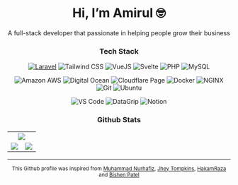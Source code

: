 <h1 align='center'>Hi, I’m Amirul 🤓</h1>

<p align='center'>
	A full-stack developer that passionate in helping people grow their business
</p>

<!-- <h3 align='center'><strong>What Do I Offer</strong></h3>

<table align="center">
	<tr>
		<td align="center" width="25%">
			<img src="https://cdn.popsy.co/images/https%3A%2F%2Fwww.notion.so%2Fimage%2Fhttps%253A%252F%252Fs3-us-west-2.amazonaws.com%252Fsecure.notion-static.com%252F71e8a617-8a52-426d-a074-d873980a4490%252Fcoding.png%3Ftable%3Dblock%26id%3D7a43fe3c-b251-4d66-acab-7e5d3c3ea3da%26cache%3Dv2?width=1500&optimizer=image" align="center" width="50%" />
			<p align='center'>
				Web Development
			</p>
		</td>
		<td align="center" width="25%">
			<img src="https://cdn.popsy.co/images/https%3A%2F%2Fwww.notion.so%2Fimage%2Fhttps%253A%252F%252Fs3-us-west-2.amazonaws.com%252Fsecure.notion-static.com%252F9feff946-bb6e-4215-8a51-1ae5fc22a273%252Fapi.png%3Ftable%3Dblock%26id%3D02163001-cbee-49c7-8470-86f901a4a33a%26cache%3Dv2?width=1500&optimizer=image" align="center" width="50%" />
			<p align='center'>
				API Integration
			</p>
		</td>
		<td align="center" width="25%">
			<img src="https://cdn.popsy.co/images/https%3A%2F%2Fwww.notion.so%2Fimage%2Fhttps%253A%252F%252Fs3-us-west-2.amazonaws.com%252Fsecure.notion-static.com%252Ff78e0209-65c1-4772-ab34-c1d8d2d8c45f%252Fchecklist.png%3Ftable%3Dblock%26id%3D943b6a02-d768-4956-b845-249fe68a1f62%26cache%3Dv2?width=1500&optimizer=image" align="center" width="50%" />
			<p align='center'>
				Automation Test
			</p>
		</td>
		<td align="center" width="25%">
			<img src="https://cdn.popsy.co/images/https%3A%2F%2Fwww.notion.so%2Fimage%2Fhttps%253A%252F%252Fs3-us-west-2.amazonaws.com%252Fsecure.notion-static.com%252F0d270ad5-762c-4057-9ea0-5a53a5549013%252Fservers.png%3Ftable%3Dblock%26id%3Dc43a9f4a-6d0d-400e-898b-51b65d0e5974%26cache%3Dv2?width=1500&optimizer=image" align="center" width="50%" />
			<p align='center'>
				Server Deployment
			</p>
		</td>
	</tr>
</table> -->

<h3 align='center'><strong>Tech Stack</strong></h3>

<!-- Languages & Framework-->

<p align='center'>
	<a href="https://laravel.com" target="_blank"><img alt="Laravel" src="https://img.shields.io/badge/Laravel-%23fd1303.svg?style=for-the-badge&logo=laravel&logoColor=white"/></a>
<!-- 	<img alt="InertiaJS" src="https://img.shields.io/badge/Inertia_JS-%238d5aea.svg?style=for-the-badge&logo=inertiajs&logoColor=white"/> -->
	<img alt="Tailwind CSS" src="https://img.shields.io/badge/Tailwind_CSS-%2306B6D4.svg?style=for-the-badge&logo=tailwind-css&logoColor=white"/>
	<img alt="VueJS" src="https://img.shields.io/badge/VueJS-%234FC08D.svg?style=for-the-badge&logo=vuedotjs&logoColor=white"/>
	<img alt="Svelte" src="https://img.shields.io/badge/Svelte-%23FF3E00.svg?style=for-the-badge&logo=svelte&logoColor=white"/>
 	<img alt="PHP" src="https://img.shields.io/badge/php-%23777BB4.svg?style=for-the-badge&logo=php&logoColor=white"/>
 <!--	<img alt="JavaScript" src="https://img.shields.io/badge/JavaScript-%23F7DF1E.svg?style=for-the-badge&logo=JavaScript&logoColor=black"/> -->
	<img alt="MySQL" src="https://img.shields.io/badge/MySQL-%23f29111.svg?style=for-the-badge&logo=mysql&logoColor=white" />
 <!--	<img alt="Go" src="https://img.shields.io/badge/go-%2300ADD8.svg?style=for-the-badge&logo=go&logoColor=white"/> -->
 <!--	<img alt="HTML5" src="https://img.shields.io/badge/HTML5-%23E34F26.svg?style=for-the-badge&logo=HTML5&logoColor=white"/> -->
 <!--	<img alt="CSS3" src="https://img.shields.io/badge/CSS3-%231572B6.svg?style=for-the-badge&logo=CSS3&logoColor=white"/> -->
</p>

<!-- Cloud Service -->

<p align='center'>
	<img alt="Amazon AWS" src="https://img.shields.io/badge/aws-%23232F3E.svg?style=for-the-badge&logo=amazon-aws&logoColor=white"/>
	<img alt="Digital Ocean" src="https://img.shields.io/badge/digital_ocean-%230080FF.svg?style=for-the-badge&logo=digitalocean&logoColor=white"/>
	<img alt="Cloudflare Page" src="https://img.shields.io/badge/CloudFlare_Pages-%23F38020.svg?style=for-the-badge&logo=cloudflarepages&logoColor=white"/>
	<img alt="Docker" src="https://img.shields.io/badge/Docker-%232496ED.svg?style=for-the-badge&logo=docker&logoColor=white" />
	<img alt="NGINX" src="https://img.shields.io/badge/NGINX-%23009639.svg?style=for-the-badge&logo=nginx&logoColor=white" />
	<img alt="Git" src="https://img.shields.io/badge/Git-%23E44C30.svg?style=for-the-badge&logo=git&logoColor=white"/>
	<img alt="Ubuntu" src="https://img.shields.io/badge/Ubuntu-%23E95420.svg?style=for-the-badge&logo=Ubuntu&logoColor=white"/>
<!-- 	<img alt="RunCloud" src="https://img.shields.io/badge/runcloud-%23232F3E.svg?style=for-the-badge&logo=runcloud&logoColor=white"/> -->
</p>

<!-- Tools-->

<p align='center'>
	<img alt="VS Code" src="https://img.shields.io/badge/VS_Code-%23007ACC.svg?style=for-the-badge&logo=visual-studio-code&logoColor=white"/>
	<img alt="DataGrip" src="https://img.shields.io/badge/datagrip-%23000000.svg?style=for-the-badge&logo=datagrip&logoColor=white"/>
	<img alt="Notion" src="https://img.shields.io/badge/notion-%23000000.svg?style=for-the-badge&logo=notion&logoColor=white"/>
</p>

<h3 align='center'><strong>Github Stats</strong></h3>

<table align="center">
	<tr>
		<td align="center" width="100%" colspan="2">
			<img src="https://github-readme-streak-stats.herokuapp.com/?user=naimsolong&hide_border=true&layout=compact" align="center" />
		</td>
	</tr>
	<tr>
		<td align="center" width="50%">
			<img src="https://github-readme-stats.vercel.app/api/top-langs/?username=naimsolong&hide_border=true&layout=compact&hide=Blade&langs_count=10" align="center" />
		</td>  
		<td align="center" width="50%">
			<img src="https://github-readme-stats.vercel.app/api?username=naimsolong&show_icons=true&count_private=true&hide_border=true" align="center" />
		</td>
	</tr>
</table>

---

<p align="center">
	<sub>This Github profile was inspired from <a href="https://github.com/kurkurzz" target="_blank">Muhammad Nurhafiz</a>, <a href="https://github.com/jh3y" target="_blank">Jhey Tompkins</a>, <a href="https://github.com/HakamRaza" target="_blank">HakamRaza</a> and <a href="https://github.com/patelzz007" target="_blank">Bishen Patel</a></sub>
</p>
